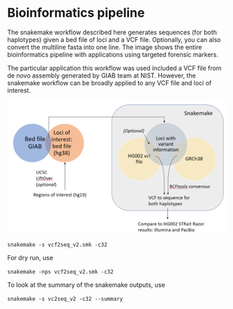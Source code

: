 # Bioinformatics pipeline

The snakemake workflow described here generates sequences (for both haplotypes) given a bed 
file of loci and a VCF file. Optionally, you can also convert the multiline fasta into one line.
The image shows the entire bioinformatics pipeline with applications using targeted forensic markers.

The particular application this workflow was used included a VCF file from de novo assembly generated by GIAB team at NIST. However, the snakemake workflow can be broadly applied to any VCF file and loci of interest.

![Pipeline Image](./Bioinformatics_pipeline.PNG)

```
snakemake -s vcf2seq_v2.smk -c32
```

For dry run, use

`snakemake -nps vcf2seq_v2.smk -c32`

To look at the summary of the snakemake outputs, use

`snakemake -s vc2seq_v2 -c32 --summary`
